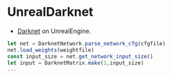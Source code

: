 # UnrealDarknet

- [Darknet](http://pjreddie.com/darknet/) on UnrealEngine.

```js
let net = DarknetNetwork.parse_network_cfg(cfgfile)
net.load_weights(weightfile)
const input_size = net.get_network_input_size()
let input = DarknetMatrix.make(1,input_size)
...
```
